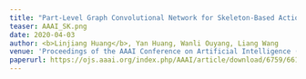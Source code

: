 ```yaml
---
title: "Part-Level Graph Convolutional Network for Skeleton-Based Action Recognition"
teaser: AAAI_SK.png
date: 2020-04-03
author: <b>Linjiang Huang</b>, Yan Huang, Wanli Ouyang, Liang Wang
venue: 'Proceedings of the AAAI Conference on Artificial Intelligence (AAAI)'
paperurl: https://ojs.aaai.org/index.php/AAAI/article/download/6759/6613
---
```

